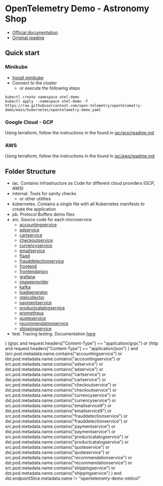 # OpenTelemetry Demo - Astronomy Shop

- [Official documentation](https://opentelemetry.io/docs/demo/)
- [Original readme](./original_readme.md)

## Quick start

### Minikube

- [Install minikube](https://minikube.sigs.k8s.io/docs/start/)
- Connect to the cluster
  - or execute the following steps
```shell
kubectl create namespace otel-demo
kubectl apply --namespace otel-demo -f https://raw.githubusercontent.com/open-telemetry/opentelemetry-demo/main/kubernetes/opentelemetry-demo.yaml
```

### Google Cloud - GCP

Using terraform, follow the instructions in the found in [iac/gcp/readme.md](./iac/gcp/readme.md)

### AWS

Using terraform, follow the instructions in the found in [iac/aws/readme.md](./iac/aws/readme.md)

## Folder Structure

- iac. Contains Infrastructure as Code for different cloud providers (GCP, AWS)
- internal. Tools for sanity checks
  - or other utilities
- kubernetes. Contains a single file with all Kubernetes manifests to create the application
- pb. Protocol Buffers demo files
- src. Source code for each microservice
    - [accountingservice](./src/accountingservice/README.md)
    - [adservice](./src/adservice/README.md)
    - [cartservice](./src/cartservice/README.md)
    - [checkoutservice](./src/checkoutservice/README.md)
    - [currencyservice](./src/currencyservice/README.md)
    - [emailservice](./src/emailservice/README.md)
    - [flagd](./src/flagd/README.md)
    - [frauddetectionservice](./src/frauddetectionservice/README.md)
    - [frontend](./src/frontend/README.md)
    - [frontendproxy](./src/frontendproxy/README.md)
    - [grafana](./src/grafana/README.md)
    - [imageprovider](./src/imageprovider/README.md)
    - [kafka](./src/kafka/README.md)
    - [loadgenerator](./src/loadgenerator/README.md)
    - [otelcollector](./src/otelcollector/README.md)
    - [paymentservice](./src/paymentservice/README.md)
    - [productcatalogservice](./src/productcatalogservice/README.md)
    - [prometheus](./src/prometheus/README.md)
    - [quoteservice](./src/quoteservice/README.md)
    - [recommendationservice](./src/recommendationservice/README.md)
    - [shippingservice](./src/shippingservice/README.md)
- test. Tracing testing. Documentation [here](./test/README.md)


( (grpc and request.headers["Content-Type"] == "application/grpc") 
  or (http and request.headers["Content-Type"] == "application/json") )
and (src.pod.metadata.name.contains("accountingservice")      or dst.pod.metadata.name.contains("accountingservice")
  or src.pod.metadata.name.contains("adservice")              or dst.pod.metadata.name.contains("adservice")
  or src.pod.metadata.name.contains("cartservice")            or dst.pod.metadata.name.contains("cartservice")
  or src.pod.metadata.name.contains("checkoutservice")        or dst.pod.metadata.name.contains("checkoutservice")
  or src.pod.metadata.name.contains("currencyservice")        or dst.pod.metadata.name.contains("currencyservice")
  or src.pod.metadata.name.contains("emailservice9")          or dst.pod.metadata.name.contains("emailservice9")
  or src.pod.metadata.name.contains("frauddetectionservice")  or dst.pod.metadata.name.contains("frauddetectionservice")
  or src.pod.metadata.name.contains("paymentservice")         or dst.pod.metadata.name.contains("paymentservice")
  or src.pod.metadata.name.contains("productcatalogservice")  or dst.pod.metadata.name.contains("productcatalogservice")
  or src.pod.metadata.name.contains("quoteservice")           or dst.pod.metadata.name.contains("quoteservice")
  or src.pod.metadata.name.contains("recommendationservice")  or dst.pod.metadata.name.contains("recommendationservice")
  or src.pod.metadata.name.contains("shippingservice")        or dst.pod.metadata.name.contains("shippingservice") )
and dst.endpointSlice.metadata.name != "opentelemetry-demo-otelcol"
